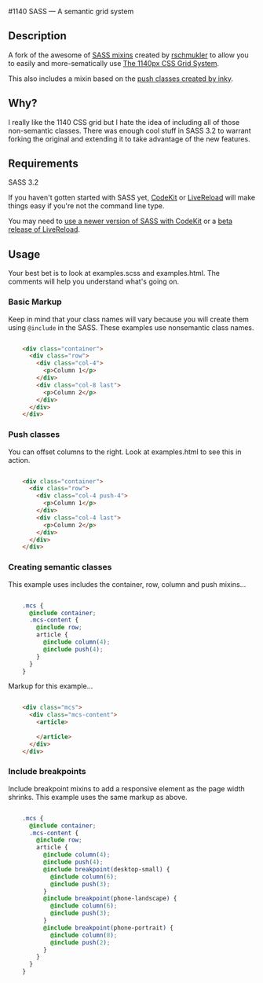 #1140 SASS — A semantic grid system

## Description
A fork of the awesome of [SASS mixins](http://sass-lang.com/) created by [rschmukler](https://github.com/rschmukler/1140-sass) to allow you to easily and more-sematically use [The 1140px CSS Grid System](http://cssgrid.net/).

This also includes a mixin based on the [push classes created by inky](https://gist.github.com/710796/5945729fe400299f98ba832869b6a82ec1840152).

## Why?

I really like the 1140 CSS grid but I hate the idea of including all of those non-semantic classes. There was enough cool stuff in SASS 3.2 to warrant forking the original and extending it to take advantage of the new features.

## Requirements
SASS 3.2

If you haven't gotten started with SASS yet, [CodeKit](http://incident57.com/codekit/) or [LiveReload](http://livereload.com/) will make things easy if you're not the command line type.

You may need to [use a newer version of SASS with CodeKit](http://css-tricks.com/media-queries-sass-3-2-and-codekit/) or a [beta release of LiveReload](http://feedback.livereload.com/knowledgebase/articles/67441-how-do-i-start-using-livereload-).

## Usage

Your best bet is to look at examples.scss and examples.html. The comments will help you understand what's going on.

### Basic Markup

Keep in mind that your class names will vary because you will create them using `@include` in the SASS. These examples use nonsemantic class names.

```html

    <div class="container">
      <div class="row">
        <div class="col-4">
          <p>Column 1</p>
        </div>
        <div class="col-8 last">
          <p>Column 2</p>
        </div>
      </div>
    </div>
```

### Push classes

You can offset columns to the right. Look at examples.html to see this in action.

```html

    <div class="container">
      <div class="row">
        <div class="col-4 push-4">
          <p>Column 1</p>
        </div>
        <div class="col-4 last">
          <p>Column 2</p>
        </div>
      </div>
    </div>
```

### Creating semantic classes

This example uses includes the container, row, column and push mixins…

```scss

    .mcs {
      @include container;
      .mcs-content {
        @include row;
        article {
          @include column(4);
          @include push(4);
        }
      }
    }
```

Markup for this example…

```html

    <div class="mcs">
      <div class="mcs-content">
        <article>
          
        </article>
      </div>
    </div>
```

### Include breakpoints

Include breakpoint mixins to add a responsive element as the page width shrinks. This example uses the same markup as above.

```scss

    .mcs {
      @include container;
      .mcs-content {
        @include row;
        article {
          @include column(4);
          @include push(4);
          @include breakpoint(desktop-small) {
            @include column(6);
            @include push(3);
          }
          @include breakpoint(phone-landscape) {
            @include column(6);
            @include push(3);
          }
          @include breakpoint(phone-portrait) {
            @include column(8);
            @include push(2);
          }
        }
      }
    }
```